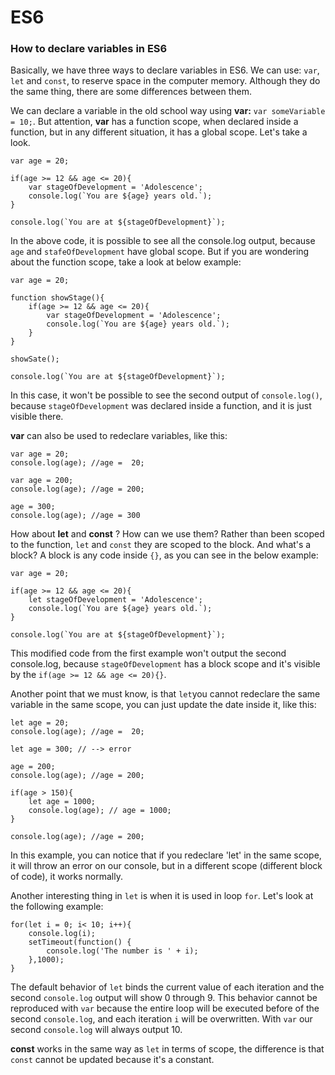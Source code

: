 # **ES6**

### How to declare variables in ES6

Basically, we have three ways to declare variables in ES6. We can use: `var`, `let` and `const`, to reserve space in the computer memory. Although they do the same thing, there are some differences between them.


We can declare a variable in the old school way  using **var:** `var someVariable = 10;`. But attention, **var** has a function scope, when declared inside a function, but in any different situation, it has a global scope. Let's take a look.

    var age = 20;

    if(age >= 12 && age <= 20){
        var stageOfDevelopment = 'Adolescence'; 
        console.log(`You are ${age} years old.`);
    }

    console.log(`You are at ${stageOfDevelopment}`);

In the above code, it is possible to see all the console.log output, because `age` and `stafeOfDevelopment` have global scope. But if you are wondering about the function scope, take a look at below example:

    var age = 20;

    function showStage(){
        if(age >= 12 && age <= 20){
            var stageOfDevelopment = 'Adolescence'; 
            console.log(`You are ${age} years old.`);
        }
    }

    showSate();

    console.log(`You are at ${stageOfDevelopment}`);

In this case, it won't be possible to see the second output of `console.log()`, because `stageOfDevelopment`
was declared inside a function, and it is just visible there.

**var** can also be used to redeclare variables, like this:

    var age = 20;
    console.log(age); //age =  20;

    var age = 200; 
    console.log(age); //age = 200;

    age = 300;
    console.log(age); //age = 300


How about **let** and **const** ? How can we use them? 
Rather than been scoped to the function, `let` and `const` they are scoped to the block. And what's a block? A block is any code inside `{}`, as you can see in the below example:
 
    var age = 20;

    if(age >= 12 && age <= 20){
        let stageOfDevelopment = 'Adolescence'; 
        console.log(`You are ${age} years old.`);
    }

    console.log(`You are at ${stageOfDevelopment}`);

This modified code from the first example won't output the second console.log, because `stageOfDevelopment` has a block scope and it's visible by the `if(age >= 12 && age <= 20){}`. 

Another point that we must know, is that `let`you cannot redeclare the same variable in the same scope, you can just update the date inside it, like this:

    let age = 20;
    console.log(age); //age =  20;
    
    let age = 300; // --> error   

    age = 200; 
    console.log(age); //age = 200;

    if(age > 150){
        let age = 1000;
        console.log(age); // age = 1000;
    }

    console.log(age); //age = 200;

In this example, you can notice that if you redeclare 'let' in the same scope, it will throw an error on our console, but in a different scope (different block of code), it works normally.

Another interesting thing in `let` is when it is used in loop `for`. Let's look at the following example:

    for(let i = 0; i< 10; i++){
        console.log(i);
        setTimeout(function() {
            console.log('The number is ' + i);
        },1000);
    }

The default behavior of `let` binds the current value of each iteration and the second `console.log` output will show 0 through 9. This behavior cannot be reproduced with `var` because the entire loop will be executed before of the second `console.log`, and each iteration `i` will be overwritten. With `var` our second `console.log` will always output 10.

**const** works in the same way as `let` in terms of scope, the difference is that `const` cannot be updated because it's a constant.


